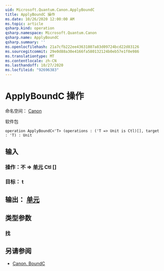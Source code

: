```yaml
---
uid: Microsoft.Quantum.Canon.ApplyBoundC
title: ApplyBoundC 操作
ms.date: 10/26/2020 12:00:00 AM
ms.topic: article
qsharp.kind: operation
qsharp.namespace: Microsoft.Quantum.Canon
qsharp.name: ApplyBoundC
qsharp.summary: ''
ms.openlocfilehash: 21a7cfb222ee43631807a83d09724bcd22d83126
ms.sourcegitcommit: 29e0d88a30e4166fa580132124b0eb57e1f0e986
ms.translationtype: MT
ms.contentlocale: zh-CN
ms.lasthandoff: 10/27/2020
ms.locfileid: "92696383"
---
```

# <a name="applyboundc-operation"></a>ApplyBoundC 操作

命名空间： [Canon](xref:Microsoft.Quantum.Canon)

软件包 [](https://nuget.org/packages/)




```qsharp
operation ApplyBoundC<'T> (operations : ('T => Unit is Ctl)[], target : 'T) : Unit
```


## <a name="input"></a>输入

### <a name="operations--t--unit-ctl"></a>操作：不 => [单元](xref:microsoft.quantum.lang-ref.unit) Ctl []




### <a name="target--t"></a>目标： t





## <a name="output--unit"></a>输出： [单元](xref:microsoft.quantum.lang-ref.unit)



## <a name="type-parameters"></a>类型参数

### <a name="t"></a>找



## <a name="see-also"></a>另请参阅

- [Canon. BoundC](xref:Microsoft.Quantum.Canon.BoundC)